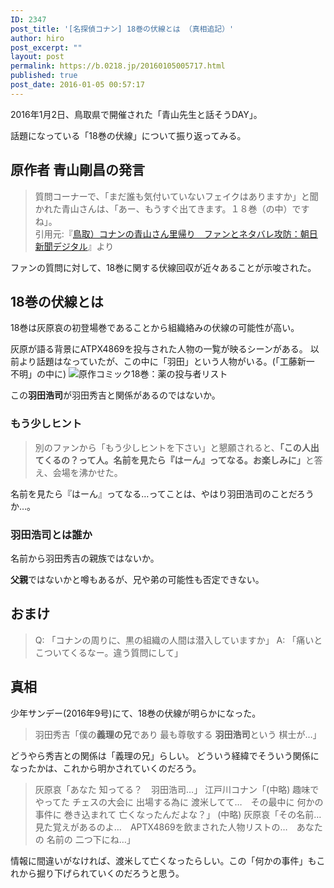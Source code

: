 ```yaml
---
ID: 2347
post_title: '[名探偵コナン] 18巻の伏線とは （真相追記）'
author: hiro
post_excerpt: ""
layout: post
permalink: https://b.0218.jp/20160105005717.html
published: true
post_date: 2016-01-05 00:57:17
---
```

2016年1月2日、鳥取県で開催された「青山先生と話そうDAY」。

話題になっている「18巻の伏線」について振り返ってみる。
<!--more-->
<h2>原作者 青山剛昌の発言</h2>
<blockquote>質問コーナーで、「まだ誰も気付いていないフェイクはありますか」と聞かれた青山さんは、「あー、もうすぐ出てきます。１８巻（の中）ですね」。

<footer>引用元:『<a href="http://www.asahi.com/articles/ASJ124638J12PUUB002.html" target="_blank">鳥取）コナンの青山さん里帰り　ファンとネタバレ攻防：朝日新聞デジタル</a>』より</footer></blockquote>
ファンの質問に対して、18巻に関する伏線回収が近々あることが示唆された。
<h2>18巻の伏線とは</h2>
18巻は灰原哀の初登場巻であることから組織絡みの伏線の可能性が高い。

灰原が語る背景にATPX4869を投与された人物の一覧が映るシーンがある。
以前より話題はなっていたが、この中に「羽田」という人物がいる。(「工藤新一　不明」の中に)
<img src="//b.0218.jp/images/conan-no18.png" alt="原作コミック18巻：薬の投与者リスト" />

この<b>羽田浩司</b>が羽田秀吉と関係があるのではないか。
<h3>もう少しヒント</h3>
<blockquote>別のファンから「もう少しヒントを下さい」と懇願されると、<b>「この人出てくるの？って人。名前を見たら『はーん』ってなる。お楽しみに」</b>と答え、会場を沸かせた。</blockquote>
名前を見たら『はーん』ってなる…ってことは、やはり羽田浩司のことだろうか…。
<h3>羽田浩司とは誰か</h3>
名前から羽田秀吉の親族ではないか。

<strong>父親</strong>ではないかと噂もあるが、兄や弟の可能性も否定できない。
<h2>おまけ</h2>

> Q: 「コナンの周りに、黒の組織の人間は潜入していますか」
> A: 「痛いとこついてくるなー。違う質問にして」

<h2>真相</h2>
少年サンデー(2016年9号)にて、18巻の伏線が明らかになった。

<blockquote>羽田秀吉「僕の<b>義理の兄</b>であり 最も尊敬する <b>羽田浩司</b>という 棋士が…」</blockquote>

どうやら秀吉との関係は「義理の兄」らしい。
どういう経緯でそういう関係になったかは、これから明かされていくのだろう。

<blockquote>灰原哀「あなた 知ってる？　羽田浩司…」
江戸川コナン「(中略) 趣味でやってた チェスの大会に 出場する為に 渡米してて…　その最中に 何かの事件に 巻き込まれて 亡くなったんだよな？」
(中略)
灰原哀「その名前… 見た覚えがあるのよ…　APTX4869を飲まされた人物リストの…　あなたの 名前の 二つ下にね…」</blockquote>

情報に間違いがなければ、渡米して亡くなったらしい。この「何かの事件」もこれから掘り下げられていくのだろうと思う。